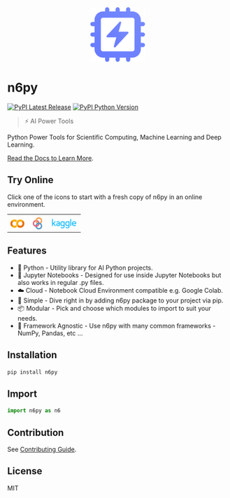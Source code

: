 &nbsp;

<p align="center">
  <a href="https://py.n6.ai" target="_blank" rel="noopener noreferrer">
    <img src=".github/img/n6py.svg" alt="n6py" width="125" height="auto">
  </a>
</p>

# n6py

[![PyPI Latest Release](https://img.shields.io/pypi/v/n6py?color=%23141414&style=for-the-badge)](https://pypi.org/project/n6py)
[![PyPI Python Version](https://img.shields.io/pypi/pyversions/n6py?color=%23141414&style=for-the-badge)](https://pypi.org/project/n6py)

> ⚡ AI Power Tools

Python Power Tools for Scientific Computing, Machine Learning and Deep Learning.

[Read the Docs to Learn More](https://py.n6.ai).

## Try Online

Click one of the icons to start with a fresh copy of n6py in an online environment.

<table>
  <tbody>
    <tr>
      <td>
        <a href="https://colab.research.google.com/github/n6ai/n6py/blob/main/notebooks/n6py-demo.ipynb">
          <div align="center">
            <img height="32" src=".github/img/colab.svg" />
          </div>
        </a>
      </td>
      <td>
        <a href="https://mybinder.org/v2/git/https%3A%2F%2Fgithub.com%2Fn6ai%2Fn6py/HEAD?labpath=%2Fnotebooks%2Fn6py-demo.ipynb">
          <div align="center">
            <img height="32" src=".github/img/binder.svg" />
          </div>
        </a>
      </td>
      <td>
        <a href="https://kaggle.com/kernels/welcome?src=https://github.com/n6ai/n6py/blob/main/notebooks/n6py-demo.ipynb">
          <div align="center">
            <img height="32" src=".github/img/kaggle.svg" />
          </div>
        </a>
      </td>
    </tr>
  </tbody>
</table>

## Features

- 🐍 Python - Utility library for AI Python projects.
- 📃 Jupyter Notebooks - Designed for use inside Jupyter Notebooks but also works in regular .py files.
- ☁️ Cloud - Notebook Cloud Environment compatible e.g. Google Colab.
- 👶 Simple - Dive right in by adding n6py package to your project via pip.
- 📦 Modular - Pick and choose which modules to import to suit your needs.
- 🎲 Framework Agnostic - Use n6py with many common frameworks - NumPy, Pandas, etc ...

## Installation

```sh
pip install n6py
```

## Import

```py
import n6py as n6
```

## Contribution

See [Contributing Guide](https://github.com/n6ai/n6py/blob/main/.github/CONTRIBUTING.md).

## License

MIT
